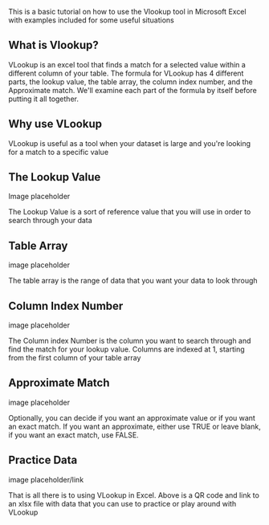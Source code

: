 This is a basic tutorial on how to use the Vlookup tool in Microsoft Excel with examples included for some useful situations

## What is Vlookup?
VLookup is an excel tool that finds a match for a selected value within a different column of your table.
The formula for VLookup has 4 different parts, the lookup value, the table array, the column index number, and the Approximate match.
We'll examine each part of the formula by itself before putting it all together.

## Why use VLookup
VLookup is useful as a tool when your dataset is large and you're looking for a match to a specific value 

## The Lookup Value
Image placeholder

The Lookup Value is a sort of reference value that you will use in order to search through your data

## Table Array
image placeholder

The table array is the range of data that you want your data to look through

## Column Index Number
image placeholder

The Column index Number is the column you want to search through and find the match for your lookup value. Columns are indexed at 1, starting from the first column of your table array

## Approximate Match
image placeholder

Optionally, you can decide if you want an approximate value or if you want an exact match. If you want an approximate, either use TRUE or leave blank, if you want an exact match, use FALSE.

## Practice Data
image placeholder/link

That is all there is to using VLookup in Excel. Above is a QR code and link to an xlsx file with data that you can use to practice or play around with VLookup
